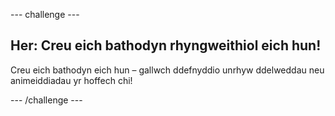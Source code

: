 --- challenge ---

## Her: Creu eich bathodyn rhyngweithiol eich hun!

Creu eich bathodyn eich hun – gallwch ddefnyddio unrhyw ddelweddau neu animeiddiadau yr hoffech chi!

--- /challenge ---